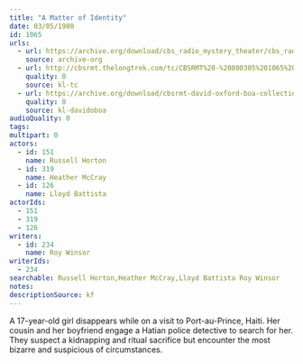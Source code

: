 ```yaml
---
title: "A Matter of Identity"
date: 03/05/1980
id: 1065
urls: 
  - url: https://archive.org/download/cbs_radio_mystery_theater/cbs_radio_mystery_theater-1051-1100.zip/cbs_radio_mystery_theater-1051-1100%2Fcbsrmt_1065_a_matter_of_identity.mp3
    source: archive-org
  - url: http://cbsrmt.thelongtrek.com/tc/CBSRMT%20-%20800305%201065%20A%20Matter%20of%20Identity_tc.mp3
    quality: 0
    source: kl-tc
  - url: https://archive.org/download/cbsrmt-david-oxford-boa-collection/CBSRMT-800305-1065-A-Matter-of-Identity-(128-44)_KQV-{BoA}.mp3
    quality: 0
    source: kl-davidoboa
audioQuality: 0
tags: 
multipart: 0
actors:  
  - id: 151
    name: Russell Horton  
  - id: 319
    name: Heather McCray  
  - id: 126
    name: Lloyd Battista
actorIds:  
  - 151  
  - 319  
  - 126
writers:  
  - id: 234
    name: Roy Winsor
writerIds:  
  - 234
searchable: Russell Horton,Heather McCray,Lloyd Battista Roy Winsor
notes: 
descriptionSource: kf
---
```

A 17-year-old girl disappears while on a visit to Port-au-Prince, Haiti. Her cousin and her boyfriend engage a Hatian police detective to search for her. They suspect a kidnapping and ritual sacrifice but encounter the most bizarre and suspicious of circumstances.